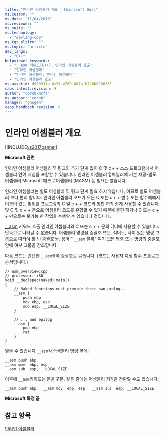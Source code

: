 ```yaml
---
title: "인라인 어셈블러 개요 | Microsoft Docs"
ms.custom: ""
ms.date: "11/04/2016"
ms.reviewer: ""
ms.suite: ""
ms.technology: 
  - "devlang-cpp"
ms.tgt_pltfrm: ""
ms.topic: "article"
dev_langs: 
  - "C++"
helpviewer_keywords: 
  - "__asm 키워드[C++], 인라인 어셈블러 호출"
  - "인라인 어셈블러"
  - "인라인 어셈블리, 인라인 어셈블러"
  - "인라인 어셈블러 호출"
ms.assetid: d990331a-0e33-4760-8d7a-b720b0288335
caps.latest.revision: 9
author: "corob-msft"
ms.author: "corob"
manager: "ghogen"
caps.handback.revision: 9
---
```

# 인라인 어셈블러 개요
[!INCLUDE[vs2017banner](../../assembler/inline/includes/vs2017banner.md)]

**Microsoft 관련**  
  
 인라인 어셈블러 어셈블리 및 링크의 추가 단계 없이 C 및 c \+ \+ 소스 프로그램에서 어셈블리 언어 지침을 포함할 수 있습니다.  인라인 어셈블러 컴파일러에 기본 제공\-별도 어셈블러 Microsoft 매크로 어셈블러 \(MASM\) 등 필요는 없습니다.  
  
 인라인 어셈블러는 별도 어셈블리 및 링크 단계 필요 하지 않습니다, 이므로 별도 어셈블러 보다 편리 합니다.  인라인 어셈블리 코드가 모든 C 또는 c \+ \+ 변수 또는 함수에에서 이름이 있는 범위를 프로그램의 C 및 c \+ \+ 코드와 통합 하기 쉽게 사용할 수 있습니다.  및 C 및 c \+ \+ 문으로 어셈블리 코드를 혼합할 수 있기 때문에 불편 하거나 C 또는 c \+ \+ 만으로는 불가능 한 작업을 수행할 수 있습니다 것입니다.  
  
 [\_\_asm](../../assembler/inline/asm.md) 키워드 호출 인라인 어셈블러와 C 또는 c \+ \+ 문의 어디에 사용할 수 있습니다.  단독으로 나타날 수 없습니다.  어셈블리 명령을 중괄호 또는, 적어도, 사이 있는 명령 그룹으로 따라야 할 빈 중괄호 쌍.  용어 " `__asm` 블록" 여기 모든 명령 또는 명령의 중괄호 안에 여부 그룹을 참조합니다.  
  
 다음 코드는 간단한  `__asm`블록 중괄호로 묶습니다.  \(코드는 사용자 지정 함수 프롤로그 순서입니다.\)  
  
```  
// asm_overview.cpp  
// processor: x86  
void __declspec(naked) main()  
{  
    // Naked functions must provide their own prolog...  
    __asm {  
        push ebp  
        mov ebp, esp  
        sub esp, __LOCAL_SIZE  
    }  
  
    // ... and epilog  
    __asm {  
        pop ebp  
        ret  
    }  
}  
```  
  
 넣을 수 있습니다  `__asm`각 어셈블리 명령 앞에:  
  
```  
__asm push ebp  
__asm mov  ebp, esp  
__asm sub  esp, __LOCAL_SIZE  
```  
  
 이후에  `__asm`키워드는 문을 구분, 같은 줄에는 어셈블리 지침을 전환할 수도 있습니다:  
  
```  
__asm push ebp   __asm mov  ebp, esp   __asm sub  esp, __LOCAL_SIZE  
```  
  
 **Microsoft 특정 끝**  
  
## 참고 항목  
 [인라인 어셈블러](../../assembler/inline/inline-assembler.md)